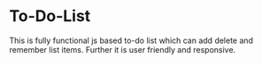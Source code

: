 # To-Do-List
This is fully functional js based to-do list which can add delete and remember list items. Further it is user friendly and responsive. 
